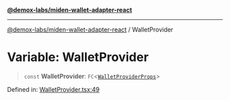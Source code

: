 [**@demox-labs/miden-wallet-adapter-react**](../README.md)

***

[@demox-labs/miden-wallet-adapter-react](../globals.md) / WalletProvider

# Variable: WalletProvider

> `const` **WalletProvider**: `FC`\<[`WalletProviderProps`](../interfaces/WalletProviderProps.md)\>

Defined in: [WalletProvider.tsx:49](https://github.com/demox-labs/miden-wallet-adapter/blob/945eae693dfd04e72f79c45431d1d0335907d921/packages/core/react/WalletProvider.tsx#L49)
